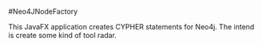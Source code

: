 #Neo4JNodeFactory

This JavaFX application creates CYPHER statements for Neo4j. 
The intend is create some kind of tool radar.